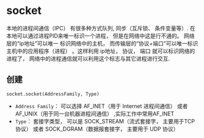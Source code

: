 # socket
本地的进程间通信（IPC） 有很多种⽅式队列, 同步（互斥锁、 条件变量等）.
在本地可以通过进程PID来唯⼀标识⼀个进程， 但是在⽹络中这是⾏不通的。 ⽹络层的“ip地址”可以唯⼀
标识⽹络中的主机， ⽽传输层的“协议+端⼝”可以唯⼀标识主机中的应⽤程序（进程） 。这样利⽤ ip地址， 协议， 端⼝ 就可以标识⽹络的进程了， ⽹络中的进程通信就可以利⽤这个标志与其它进程进⾏交互.

## 创建
`socket.socket(AddressFamily, Type)`
- `Address Family`： 可以选择 AF_INET（⽤于 Internet 进程间通信） 或者AF_UNIX（⽤于同⼀台机器进程间通信） ,实际⼯作中常⽤AF_INET
- `Type`： 套接字类型， 可以是 SOCK_STREAM（流式套接字， 主要⽤于TCP 协议） 或者 SOCK_DGRAM（数据报套接字， 主要⽤于 UDP 协议）